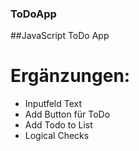 ### ToDoApp

##JavaScript ToDo App

# Ergänzungen:

- Inputfeld Text
- Add Button für ToDo
- Add Todo to List
- Logical Checks
